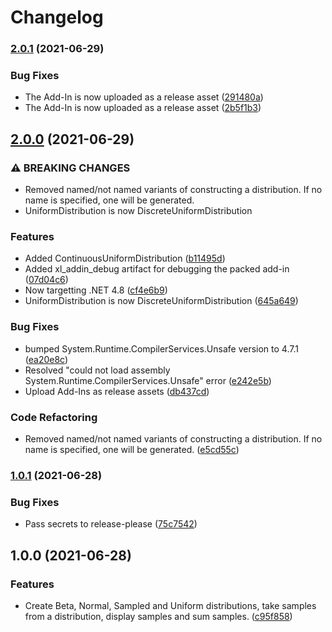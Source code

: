 # Changelog

### [2.0.1](https://www.github.com/andrewesweet/FullMonty/compare/v2.0.0...v2.0.1) (2021-06-29)


### Bug Fixes

* The Add-In is now uploaded as a release asset ([291480a](https://www.github.com/andrewesweet/FullMonty/commit/291480aab03fff5a8590f9f664b5694aa9be5408))
* The Add-In is now uploaded as a release asset ([2b5f1b3](https://www.github.com/andrewesweet/FullMonty/commit/2b5f1b3757480487b3552f24333f57a292b91218))

## [2.0.0](https://www.github.com/andrewesweet/FullMonty/compare/v1.0.1...v2.0.0) (2021-06-29)


### ⚠ BREAKING CHANGES

* Removed named/not named variants of constructing a distribution. If no name is specified, one will be generated.
* UniformDistribution is now DiscreteUniformDistribution

### Features

* Added ContinuousUniformDistribution ([b11495d](https://www.github.com/andrewesweet/FullMonty/commit/b11495da7d4108014f917ea19fac93b7d6d7c711))
* Added xl_addin_debug artifact for debugging the packed add-in ([07d04c6](https://www.github.com/andrewesweet/FullMonty/commit/07d04c6a73b8aed69ad1dbbdbc7d7b1df960de70))
* Now targetting .NET 4.8 ([cf4e6b9](https://www.github.com/andrewesweet/FullMonty/commit/cf4e6b98365d26b976e8d8c5301be91eee55cb6f))
* UniformDistribution is now DiscreteUniformDistribution ([645a649](https://www.github.com/andrewesweet/FullMonty/commit/645a64997893cbfaf281e12d4080eca220a589de))


### Bug Fixes

* bumped System.Runtime.CompilerServices.Unsafe version to 4.7.1 ([ea20e8c](https://www.github.com/andrewesweet/FullMonty/commit/ea20e8cd23055ff25748dc9f0b91123677d752ce))
* Resolved "could not load assembly System.Runtime.CompilerServices.Unsafe" error ([e242e5b](https://www.github.com/andrewesweet/FullMonty/commit/e242e5b7bf8888ff794399cd132bbb3336f33c3a))
* Upload Add-Ins as release assets ([db437cd](https://www.github.com/andrewesweet/FullMonty/commit/db437cd9b02e834bc5d622d8b8961d708e406f7f))


### Code Refactoring

* Removed named/not named variants of constructing a distribution. If no name is specified, one will be generated. ([e5cd55c](https://www.github.com/andrewesweet/FullMonty/commit/e5cd55c8a304c5358f789a9650d08704eba96ed7))

### [1.0.1](https://www.github.com/andrewesweet/FullMonty/compare/v1.0.0...v1.0.1) (2021-06-28)


### Bug Fixes

* Pass secrets to release-please ([75c7542](https://www.github.com/andrewesweet/FullMonty/commit/75c754203551c95601576f55fe2022dd8d28abc8))

## 1.0.0 (2021-06-28)


### Features

* Create Beta, Normal, Sampled and Uniform distributions, take samples from a distribution, display samples and sum samples. ([c95f858](https://www.github.com/andrewesweet/FullMonty/commit/c95f858ae2d97e1ad4439b1f78c9dcac85633242))
